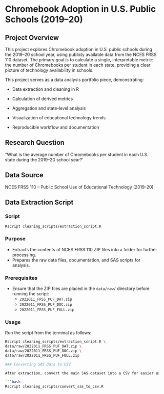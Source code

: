 # Chromebook Adoption in U.S. Public Schools (2019–20)
## Project Overview

This project explores Chromebook adoption in U.S. public schools during the 2019–20 school year, using publicly available data from the NCES FRSS 110 dataset. The primary goal is to calculate a single, interpretable metric: the number of Chromebooks per student in each state, providing a clear picture of technology availability in schools.

This project serves as a data analysis portfolio piece, demonstrating:

- Data extraction and cleaning in R

- Calculation of derived metrics

- Aggregation and state-level analysis

- Visualization of educational technology trends

- Reproducible workflow and documentation

## Research Question

“What is the average number of Chromebooks per student in each U.S. state during the 2019–20 school year?'	​

## Data Source

NCES FRSS 110 – Public School Use of Educational Technology (2019–20)

## Data Extraction Script

### Script
`Rscript cleaning_scripts/extraction_script.R`

### Purpose
- Extracts the contents of NCES FRSS 110 ZIP files into a folder for further processing.
- Prepares the raw data files, documentation, and SAS scripts for analysis.

### Prerequisites
- Ensure that the ZIP files are placed in the `data/raw/` directory before running the script:
  - `2022011_FRSS_PUF_DAT.zip`
  - `2022011_FRSS_PUF_DOC.zip`
  - `2022011_FRSS_PUF_FULL.zip`

### Usage
Run the script from the terminal as follows:

```bash
Rscript cleaning_scripts/extraction_script.R \
data/raw/2022011_FRSS_PUF_DAT.zip \
data/raw/2022011_FRSS_PUF_DOC.zip \
data/raw/2022011_FRSS_PUF_FULL.zip

### Converting SAS Data to CSV

After extraction, convert the main SAS dataset into a CSV for easier use in R:

```bash
Rscript cleaning_scripts/convert_sas_to_csv.R
